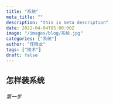 ```yaml
---
title: "系统"
meta_title: ""
description: "this is meta description"
date: 2022-04-04T05:00:00Z
image: "/images/blog/系统.jpg"
categories: ["系统"]
author: "任晓龙"
tags: ["技术"]
draft: false
---
```


## 怎样装系统

###### 第一步
